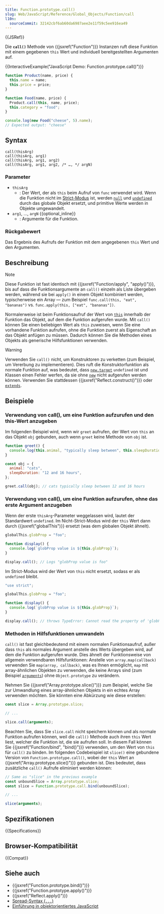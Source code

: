 ```yaml
---
title: Function.prototype.call()
slug: Web/JavaScript/Reference/Global_Objects/Function/call
l10n:
  sourceCommit: 32142cbf6ab60da6987aee2e11f59c5ee916ea49
---
```


{{JSRef}}

Die **`call()`** Methode von {{jsxref("Function")}} Instanzen ruft diese Funktion mit einem gegebenen `this` Wert und individuell bereitgestellten Argumenten auf.

{{InteractiveExample("JavaScript Demo: Function.prototype.call()")}}

```js interactive-example
function Product(name, price) {
  this.name = name;
  this.price = price;
}

function Food(name, price) {
  Product.call(this, name, price);
  this.category = "food";
}

console.log(new Food("cheese", 5).name);
// Expected output: "cheese"
```

## Syntax

```js-nolint
call(thisArg)
call(thisArg, arg1)
call(thisArg, arg1, arg2)
call(thisArg, arg1, arg2, /* …, */ argN)
```

### Parameter

- `thisArg`
  - : Der Wert, der als `this` beim Aufruf von `func` verwendet wird. Wenn die Funktion nicht im [Strict-Modus](/de/docs/Web/JavaScript/Reference/Strict_mode) ist, werden [`null`](/de/docs/Web/JavaScript/Reference/Operators/null) und [`undefined`](/de/docs/Web/JavaScript/Reference/Global_Objects/undefined) durch das globale Objekt ersetzt, und primitive Werte werden in Objekte umgewandelt.
- `arg1`, …, `argN` {{optional_inline}}
  - : Argumente für die Funktion.

### Rückgabewert

Das Ergebnis des Aufrufs der Funktion mit dem angegebenen `this` Wert und den Argumenten.

## Beschreibung

> [!NOTE]
> Diese Funktion ist fast identisch mit {{jsxref("Function/apply", "apply()")}}, bis auf dass die Funktionsargumente an `call()` einzeln als Liste übergeben werden, während sie bei `apply()` in einem Objekt kombiniert werden, typischerweise ein Array — zum Beispiel `func.call(this, "eat", "bananas")` vs. `func.apply(this, ["eat", "bananas"])`.

Normalerweise ist beim Funktionsaufruf der Wert von [`this`](/de/docs/Web/JavaScript/Reference/Operators/this) innerhalb der Funktion das Objekt, auf dem die Funktion aufgerufen wurde. Mit `call()` können Sie einen beliebigen Wert als `this` zuweisen, wenn Sie eine vorhandene Funktion aufrufen, ohne die Funktion zuerst als Eigenschaft an das Objekt anfügen zu müssen. Dadurch können Sie die Methoden eines Objekts als generische Hilfsfunktionen verwenden.

> [!WARNING]
> Verwenden Sie `call()` nicht, um Konstruktoren zu verketten (zum Beispiel, um Vererbung zu implementieren). Dies ruft die Konstruktorfunktion als normale Funktion auf, was bedeutet, dass [`new.target`](/de/docs/Web/JavaScript/Reference/Operators/new.target) `undefined` ist und Klassen einen Fehler werfen, da sie ohne [`new`](/de/docs/Web/JavaScript/Reference/Operators/new) nicht aufgerufen werden können. Verwenden Sie stattdessen {{jsxref("Reflect.construct()")}} oder [`extends`](/de/docs/Web/JavaScript/Reference/Classes/extends).

## Beispiele

### Verwendung von call(), um eine Funktion aufzurufen und den this-Wert anzugeben

Im folgenden Beispiel wird, wenn wir `greet` aufrufen, der Wert von `this` an das Objekt `obj` gebunden, auch wenn `greet` keine Methode von `obj` ist.

```js
function greet() {
  console.log(this.animal, "typically sleep between", this.sleepDuration);
}

const obj = {
  animal: "cats",
  sleepDuration: "12 and 16 hours",
};

greet.call(obj); // cats typically sleep between 12 and 16 hours
```

### Verwendung von call(), um eine Funktion aufzurufen, ohne das erste Argument anzugeben

Wenn der erste `thisArg`-Parameter weggelassen wird, lautet der Standardwert `undefined`. Im Nicht-Strict-Modus wird der `this` Wert dann durch {{jsxref("globalThis")}} ersetzt (was dem globalen Objekt ähnelt).

```js
globalThis.globProp = "foo";

function display() {
  console.log(`globProp value is ${this.globProp}`);
}

display.call(); // Logs "globProp value is foo"
```

Im Strict-Modus wird der Wert von `this` nicht ersetzt, sodass er als `undefined` bleibt.

```js
"use strict";

globalThis.globProp = "foo";

function display() {
  console.log(`globProp value is ${this.globProp}`);
}

display.call(); // throws TypeError: Cannot read the property of 'globProp' of undefined
```

### Methoden in Hilfsfunktionen umwandeln

`call()` ist fast gleichbedeutend mit einem normalen Funktionsaufruf, außer dass `this` als normales Argument anstelle des Werts übergeben wird, auf dem die Funktion aufgerufen wurde. Dies ähnelt der Funktionsweise von allgemein verwendbaren Hilfsfunktionen: Anstelle von `array.map(callback)` verwenden Sie `map(array, callback)`, was es Ihnen ermöglicht, `map` mit array-ähnlichen Objekten zu verwenden, die keine Arrays sind (zum Beispiel [`arguments`](/de/docs/Web/JavaScript/Reference/Functions/arguments)) ohne `Object.prototype` zu verändern.

Nehmen Sie {{jsxref("Array.prototype.slice()")}} zum Beispiel, welche Sie zur Umwandlung eines array-ähnlichen Objekts in ein echtes Array verwenden möchten. Sie könnten eine Abkürzung wie diese erstellen:

```js
const slice = Array.prototype.slice;

// ...

slice.call(arguments);
```

Beachten Sie, dass Sie `slice.call` nicht speichern können und als normale Funktion aufrufen können, weil die `call()` Methode auch ihren `this` Wert liest, welcher die Funktion ist, die sie aufrufen soll. In diesem Fall können Sie {{jsxref("Function/bind", "bind()")}} verwenden, um den Wert von `this` für `call()` zu binden. Im folgenden Codebeispiel ist `slice()` eine gebundene Version von `Function.prototype.call()`, wobei der `this` Wert an {{jsxref("Array.prototype.slice()")}} gebunden ist. Dies bedeutet, dass zusätzliche `call()` Aufrufe eliminiert werden können:

```js
// Same as "slice" in the previous example
const unboundSlice = Array.prototype.slice;
const slice = Function.prototype.call.bind(unboundSlice);

// ...

slice(arguments);
```

## Spezifikationen

{{Specifications}}

## Browser-Kompatibilität

{{Compat}}

## Siehe auch

- {{jsxref("Function.prototype.bind()")}}
- {{jsxref("Function.prototype.apply()")}}
- {{jsxref("Reflect.apply()")}}
- [Spread-Syntax (`...`)](/de/docs/Web/JavaScript/Reference/Operators/Spread_syntax)
- [Einführung in objektorientiertes JavaScript](/de/docs/Learn_web_development/Extensions/Advanced_JavaScript_objects)

